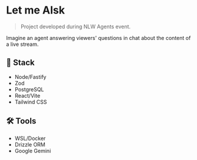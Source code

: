# Let me AIsk

> Project developed during NLW Agents event.

Imagine an agent answering viewers' questions in chat about the content of a live stream.

## 🧩 Stack

- Node/Fastify
- Zod
- PostgreSQL
- React/Vite
- Tailwind CSS

## 🛠️ Tools

- WSL/Docker
- Drizzle ORM
- Google Gemini

